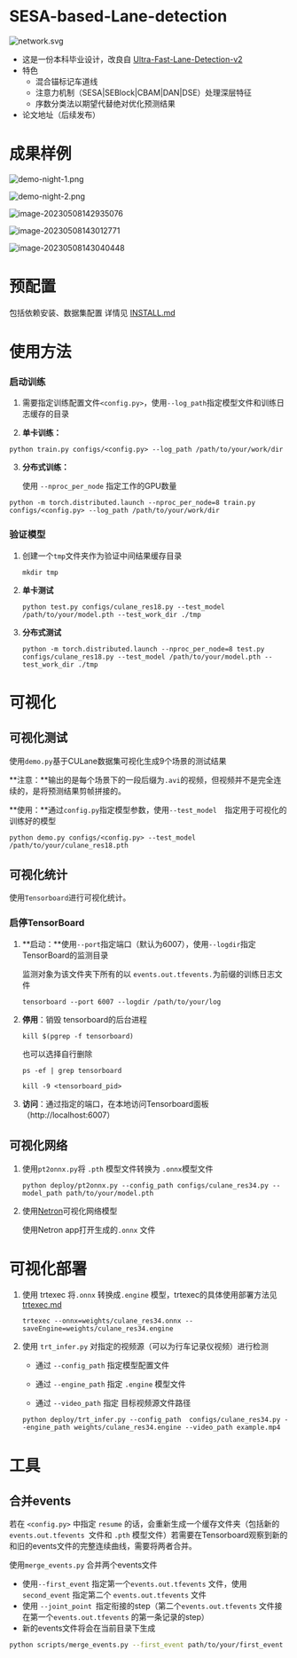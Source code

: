 # SESA-based-Lane-detection
![network.svg](assets/ACLD-SESA.svg)
- 这是一份本科毕业设计，改良自 [Ultra-Fast-Lane-Detection-v2](https://github.com/cfzd/Ultra-Fast-Lane-Detection-v2)
- 特色
  - 混合锚标记车道线
  - 注意力机制（SESA|SEBlock|CBAM|DAN|DSE）处理深层特征
  - 序数分类法以期望代替绝对优化预测结果
- 论文地址（后续发布）
# 成果样例
![demo-night-1.png](assets/demo-night-1.png)

![demo-night-2.png](assets/demo-night-2.png)

![image-20230508142935076](assets/demo-dazzle-1.png)

![image-20230508143012771](assets/demo-shadow-1.png)

![image-20230508143040448](assets/demo-curve-1.png)


# 预配置
包括依赖安装、数据集配置
详情见 [INSTALL.md](./INSTALL.md)

# 使用方法
### 启动训练

1. 需要指定训练配置文件`<config.py>`，使用`--log_path`指定模型文件和训练日志缓存的目录

2. **单卡训练：**

```shell
python train.py configs/<config.py> --log_path /path/to/your/work/dir
```
3. **分布式训练：**

   使用 `--nproc_per_node` 指定工作的GPU数量

```
python -m torch.distributed.launch --nproc_per_node=8 train.py configs/<config.py> --log_path /path/to/your/work/dir
```


### 验证模型

1. 创建一个`tmp`文件夹作为验证中间结果缓存目录

   ```shell
   mkdir tmp
   ```

2. **单卡测试**

   ```shell
   python test.py configs/culane_res18.py --test_model /path/to/your/model.pth --test_work_dir ./tmp
   ```

3. **分布式测试**

   ```shell
   python -m torch.distributed.launch --nproc_per_node=8 test.py configs/culane_res18.py --test_model /path/to/your/model.pth --test_work_dir ./tmp
   ```

   

# 可视化
## 可视化测试

使用`demo.py`基于CULane数据集可视化生成9个场景的测试结果

**注意：**输出的是每个场景下的一段后缀为`.avi`的视频，但视频并不是完全连续的，是将预测结果剪帧拼接的。

**使用：**通过`config.py`指定模型参数，使用`--test_model	`指定用于可视化的训练好的模型

```shell
python demo.py configs/<config.py> --test_model /path/to/your/culane_res18.pth
```

## 可视化统计

使用`Tensorboard`进行可视化统计。

### 启停TensorBoard

1. **启动：**使用`--port`指定端口（默认为6007），使用`--logdir`指定TensorBoard的监测目录

   监测对象为该文件夹下所有的以 `events.out.tfevents.`为前缀的训练日志文件 

   ```shell
   tensorboard --port 6007 --logdir /path/to/your/log
   ```

2. **停用**：销毁 tensorboard的后台进程

   ```shell
   kill $(pgrep -f tensorboard)
   ```

   也可以选择自行删除

   ```shell
   ps -ef | grep tensorboard
   
   kill -9 <tensorboard_pid>
   ```

3. **访问**：通过指定的端口，在本地访问Tensorboard面板（http://localhost:6007）

## 可视化网络

1. 使用`pt2onnx.py`将 `.pth` 模型文件转换为 `.onnx`模型文件

   ```shell
   python deploy/pt2onnx.py --config_path configs/culane_res34.py --model_path path/to/your/model.pth
   ```

2. 使用[Netron](https://netron.app/)可视化网络模型

   使用Netron app打开生成的`.onnx` 文件

   

# 可视化部署

1. 使用 trtexec 将`.onnx` 转换成`.engine` 模型，trtexec的具体使用部署方法见  [trtexec.md](./trtexec.md)

   ```shell
   trtexec --onnx=weights/culane_res34.onnx --saveEngine=weights/culane_res34.engine
   ```

2. 使用 `trt_infer.py` 对指定的视频源（可以为行车记录仪视频）进行检测 

   - 通过 `--config_path` 指定模型配置文件

   - 通过 `--engine_path` 指定 `.engine` 模型文件
   - 通过 `--video_path` 指定 目标视频源文件路径

   ```shell
   python deploy/trt_infer.py --config_path  configs/culane_res34.py --engine_path weights/culane_res34.engine --video_path example.mp4
   ```

# 工具

## 合并events

若在 `<config.py>` 中指定 `resume` 的话，会重新生成一个缓存文件夹（包括新的 `events.out.tfevents `文件和 `.pth` 模型文件）若需要在Tensorboard观察到新的和旧的events文件的完整连续曲线，需要将两者合并。

使用`merge_events.py` 合并两个events文件

- 使用`--first_event` 指定第一个`events.out.tfevents` 文件，使用`second_event` 指定第二个  `events.out.tfevents`  文件
- 使用 `--joint_point `指定衔接的step（第二个`events.out.tfevents` 文件接在第一个`events.out.tfevents` 的第一条记录的step）
- 新的events文件将会在当前目录下生成

```bash
python scripts/merge_events.py --first_event path/to/your/first_event  --second_event path/to/your/second_event --joint_point <joint_step>
```



